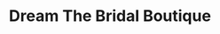 ---
title: "Dream The Bridal Boutique"
url: /cabramatta/dream-the-bridal-boutique/
shop: clothes
---